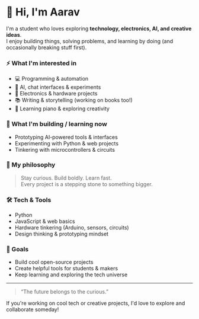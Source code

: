 # 👋 Hi, I'm Aarav

I'm a student who loves exploring **technology, electronics, AI, and creative ideas**.  
I enjoy building things, solving problems, and learning by doing (and occasionally breaking stuff first).

### ⚡ What I'm interested in
- 💻 Programming & automation
- 🤖 AI, chat interfaces & experiments
- 🔌 Electronics & hardware projects
- 📚 Writing & storytelling (working on books too!)
- 🎹 Learning piano & exploring creativity

### 🧠 What I'm building / learning now
- Prototyping AI-powered tools & interfaces
- Experimenting with Python & web projects
- Tinkering with microcontrollers & circuits

### 🌱 My philosophy
> Stay curious. Build boldly. Learn fast.  
Every project is a stepping stone to something bigger.

### 🛠️ Tech & Tools
- Python
- JavaScript & web basics
- Hardware tinkering (Arduino, sensors, circuits)
- Design thinking & prototyping mindset

### 🚀 Goals
- Build cool open-source projects
- Create helpful tools for students & makers
- Keep learning and exploring the tech universe

---

> “The future belongs to the curious.”

If you're working on cool tech or creative projects, I'd love to explore and collaborate someday!


<!--
**aaravtank/AaravTank** is a ✨ _special_ ✨ repository because its `README.md` (this file) appears on your GitHub profile.

Here are some ideas to get you started:

- 🔭 I’m currently working on ...
- 🌱 I’m currently learning ...
- 👯 I’m looking to collaborate on ...
- 🤔 I’m looking for help with ...
- 💬 Ask me about ...
- 📫 How to reach me: ...
- 😄 Pronouns: ...
- ⚡ Fun fact: ...
-->
